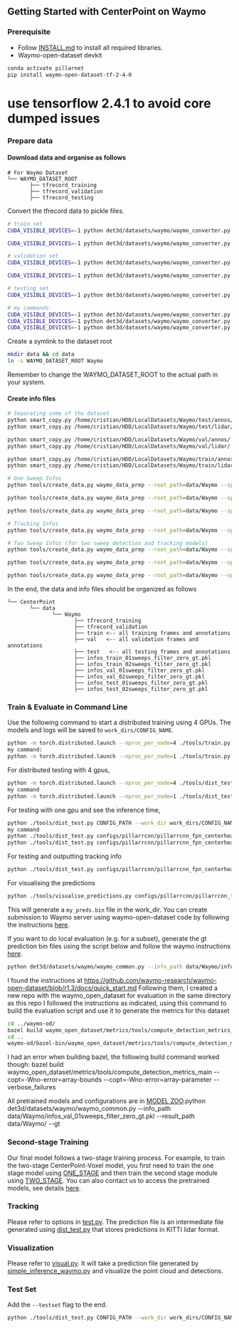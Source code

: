 ## Getting Started with CenterPoint on Waymo

### Prerequisite 

- Follow [INSTALL.md](INSTALL.md) to install all required libraries. 
- Waymo-open-dataset devkit

```bash
conda activate pillarnet 
pip install waymo-open-dataset-tf-2-4-0
```
# use tensorflow 2.4.1 to avoid core dumped issues
### Prepare data

#### Download data and organise as follows

```
# For Waymo Dataset         
└── WAYMO_DATASET_ROOT
       ├── tfrecord_training       
       ├── tfrecord_validation   
       ├── tfrecord_testing 
```

Convert the tfrecord data to pickle files.

```bash
# train set 
CUDA_VISIBLE_DEVICES=-1 python det3d/datasets/waymo/waymo_converter.py --record_path '/mnt/Database/datasets/waymo140/training/*.tfrecord'  --root_path 'data/Waymo/train/'

CUDA_VISIBLE_DEVICES=-1 python det3d/datasets/waymo/waymo_converter.py --record_path '/mnt/Database/datasets/waymo140/training/*.tfrecord'  --root_path 'data/Waymo/train/'

# validation set 
CUDA_VISIBLE_DEVICES=-1 python det3d/datasets/waymo/waymo_converter.py --record_path '/mnt/Database/datasets/waymo140/tfrecord_validation/*.tfrecord'  --root_path 'data/Waymo/val/'

CUDA_VISIBLE_DEVICES=-1 python det3d/datasets/waymo/waymo_converter.py --record_path '/mnt/Database/datasets/waymo140/validation/*.tfrecord'  --root_path 'data/Waymo/val/'

# testing set 
CUDA_VISIBLE_DEVICES=-1 python det3d/datasets/waymo/waymo_converter.py --record_path 'WAYMO_DATASET_ROOT/tfrecord_testing/*.tfrecord'  --root_path 'WAYMO_DATASET_ROOT/test/'

# my commands
CUDA_VISIBLE_DEVICES=-1 python det3d/datasets/waymo/waymo_converter.py --record_path '/home/cristian/dpercept/waymo_1.4.2/waymo_og_format_unpacked/validation/*.tfrecord'  --root_path '/home/cristian/dpercept/waymo_1.4.2/waymo_pickle_pillar_r-cnn/val' |& tee -a logs/preprocessing_val_output.txt
CUDA_VISIBLE_DEVICES=-1 python det3d/datasets/waymo/waymo_converter.py --record_path '/home/cristian/dpercept/waymo_1.4.2/waymo_og_format_unpacked/training/*.tfrecord'  --root_path '/home/cristian/dpercept/waymo_1.4.2/waymo_pickle_pillar_r-cnn/train' |& tee -a logs/preprocessing_train_output.txt
CUDA_VISIBLE_DEVICES=-1 python det3d/datasets/waymo/waymo_converter.py --record_path '/home/cristian/dpercept/waymo_1.4.2/waymo_og_format_unpacked/testing/*.tfrecord'  --root_path '/home/cristian/dpercept/waymo_1.4.2/waymo_pickle_pillar_r-cnn/test' |& tee -a logs/preprocessing_test_output.txt
```

Create a symlink to the dataset root 
```bash
mkdir data && cd data
ln -s WAYMO_DATASET_ROOT Waymo
```
Remember to change the WAYMO_DATASET_ROOT to the actual path in your system. 


#### Create info files

```bash
# Separating some of the dataset
python smart_copy.py /home/cristian/HDD/LocalDatasets/Waymo/test/annos/ /home/cristian/HDD/LocalDatasets/Waymo_0.05_sampled/test/annos/ --percentage 5
python smart_copy.py /home/cristian/HDD/LocalDatasets/Waymo/test/lidar/ /home/cristian/HDD/LocalDatasets/Waymo_0.05_sampled/test/lidar/ --percentage 5

python smart_copy.py /home/cristian/HDD/LocalDatasets/Waymo/val/annos/ /home/cristian/HDD/LocalDatasets/Waymo_0.05_sampled/val/annos/ --percentage 5
python smart_copy.py /home/cristian/HDD/LocalDatasets/Waymo/val/lidar/ /home/cristian/HDD/LocalDatasets/Waymo_0.05_sampled/val/lidar/ --percentage 5

python smart_copy.py /home/cristian/HDD/LocalDatasets/Waymo/train/annos/ /home/cristian/HDD/LocalDatasets/Waymo_0.05_sampled/train/annos/ --percentage 5
python smart_copy.py /home/cristian/HDD/LocalDatasets/Waymo/train/lidar/ /home/cristian/HDD/LocalDatasets/Waymo_0.05_sampled/train/lidar/ --percentage 5

# One Sweep Infos 
python tools/create_data.py waymo_data_prep --root_path=data/Waymo --split train --nsweeps=1 |& tee -a logs/infos_1sweep_train_preprocessing_output.txt

python tools/create_data.py waymo_data_prep --root_path=data/Waymo --split val --nsweeps=1 |& tee -a logs/infos_1sweep_val_preprocessing_output.txt

python tools/create_data.py waymo_data_prep --root_path=data/Waymo --split test --nsweeps=1 |& tee -a logs/infos_1sweep_test_preprocessing_output.txt

# Tracking Infos
python tools/create_data.py waymo_data_prep --root_path=data/Waymo --split test --nsweeps=1 |& tee logs/infos_tracking_log.txt

# Two Sweep Infos (for two sweep detection and tracking models)
python tools/create_data.py waymo_data_prep --root_path=data/Waymo --split train --nsweeps=2 |& tee -a logs/infos_2sweep_train_preprocessing_output.txt

python tools/create_data.py waymo_data_prep --root_path=data/Waymo --split val --nsweeps=2 |& tee -a logs/infos_2sweep_val_preprocessing_output.txt

python tools/create_data.py waymo_data_prep --root_path=data/Waymo --split test --nsweeps=2 |& tee -a logs/infos_2sweep_test_preprocessing_output.txt
```

In the end, the data and info files should be organized as follows

```
└── CenterPoint
       └── data    
              └── Waymo 
                     ├── tfrecord_training       
                     ├── tfrecord_validation
                     ├── train <-- all training frames and annotations 
                     ├── val   <-- all validation frames and annotations 
                     ├── test   <-- all testing frames and annotations 
                     ├── infos_train_01sweeps_filter_zero_gt.pkl
                     ├── infos_train_02sweeps_filter_zero_gt.pkl
                     ├── infos_val_01sweeps_filter_zero_gt.pkl
                     ├── infos_val_02sweeps_filter_zero_gt.pkl
                     ├── infos_test_01sweeps_filter_zero_gt.pkl
                     ├── infos_test_02sweeps_filter_zero_gt.pkl
```

### Train & Evaluate in Command Line

Use the following command to start a distributed training using 4 GPUs. The models and logs will be saved to ```work_dirs/CONFIG_NAME```. 

```bash
python -m torch.distributed.launch --nproc_per_node=4 ./tools/train.py CONFIG_PATH
my command:
python -m torch.distributed.launch --nproc_per_node=1 ./tools/train.py configs/pillarrcnn/pillarrcnn_fpn_centerhead_waymo.py |& tee -a logs/train_output.txt
```

For distributed testing with 4 gpus,

```bash
python -m torch.distributed.launch --nproc_per_node=4 ./tools/dist_test.py CONFIG_PATH --work_dir work_dirs/CONFIG_NAME --checkpoint work_dirs/CONFIG_NAME/latest.pth 
my command
python -m torch.distributed.launch --nproc_per_node=1 ./tools/dist_test.py configs/pillarrcnn/pillarrcnn_fpn_centerhead_waymo.py --work_dir work_dirs/pillarrcnn_fpn_centerhead_waymo --checkpoint work_dirs/pillarrcnn_fpn_centerhead_waymo/latest.pth 
```

For testing with one gpu and see the inference time,

```bash
python ./tools/dist_test.py CONFIG_PATH --work_dir work_dirs/CONFIG_NAME --checkpoint work_dirs/CONFIG_NAME/latest.pth --speed_test 
my command
python ./tools/dist_test.py configs/pillarrcnn/pillarrcnn_fpn_centerhead_waymo.py --work_dir work_dirs/pillarrcnn_fpn_centerhead_waymo --checkpoint work_dirs/pillarrcnn_fpn_centerhead_waymo/latest.pth --speed_test |& tee -a logs/dist_test.txt 
python ./tools/dist_test.py configs/pillarrcnn/pillarrcnn_fpn_centerhead_waymo.py --work_dir work_dirs/pillarrcnn_fpn_centerhead_waymo --checkpoint work_dirs/pillarrcnn_fpn_centerhead_waymo/latest.pth --testset --speed_test |& tee -a logs/dist_test.txt 
```

For testing and outputting tracking info
```bash
python ./tools/dist_test.py configs/pillarrcnn/pillarrcnn_fpn_centerhead_waymo.py --work_dir work_dirs/pillarrcnn_fpn_centerhead_waymo --checkpoint work_dirs/pillarrcnn_fpn_centerhead_waymo/latest.pth --testset --speed_test |& tee -a logs/dist_test.txt
```

For visualising the predictions
```bash
python ./tools/visualise_predictions.py configs/pillarrcnn/pillarrcnn_fpn_centerhead_waymo.py --work_dir work_dirs/pillarrcnn_fpn_centerhead_waymo --checkpoint work_dirs/pillarrcnn_fpn_centerhead_waymo/latest.pth --testset |& tee logs/visualise_predictions_log.txt

```

This will generate a `my_preds.bin` file in the work_dir. You can create submission to Waymo server using waymo-open-dataset code by following the instructions [here](https://github.com/waymo-research/waymo-open-dataset/blob/master/docs/quick_start.md).  

If you want to do local evaluation (e.g. for a subset), generate the gt prediction bin files using the script below and follow the waymo instructions [here](https://github.com/waymo-research/waymo-open-dataset/blob/master/docs/quick_start.md).

```bash
python det3d/datasets/waymo/waymo_common.py --info_path data/Waymo/infos_val_01sweeps_filter_zero_gt.pkl --result_path data/Waymo/ --gt
```

I found the instructions at https://github.com/waymo-research/waymo-open-dataset/blob/r1.3/docs/quick_start.md
Following them, I created a new repo with the waymo_open_dataset for evaluation in the same directory as this repo
I followed the instructions as indicated, using this command to build the evaluation script and use it to generate the metrics for this dataset
```bash
cd ../waymo-od/
bazel build waymo_open_dataset/metrics/tools/compute_detection_metrics_main 
cd ..
waymo-od/bazel-bin/waymo_open_dataset/metrics/tools/compute_detection_metrics_main Pillar_R-CNN/work_dirs/pillarrcnn_fpn_centerhead_waymo/detection_pred.bin Pillar_R-CNN/data/Waymo/gt_preds.bin 
```
I had an error when building bazel, the following build command worked though:
bazel build waymo_open_dataset/metrics/tools/compute_detection_metrics_main --copt=-Wno-error=array-bounds --copt=-Wno-error=array-parameter --verbose_failures


All pretrained models and configurations are in [MODEL ZOO](../configs/waymo/README.md).python det3d/datasets/waymo/waymo_common.py --info_path data/Waymo/infos_val_01sweeps_filter_zero_gt.pkl --result_path data/Waymo/ --gt

### Second-stage Training 

Our final model follows a two-stage training process. For example, to train the two-stage CenterPoint-Voxel model, you first need to train the one stage model using [ONE_STAGE](../configs/waymo/voxelnet/waymo_centerpoint_voxelnet_3x.py) and then train the second stage module using [TWO_STAGE](../configs/waymo/voxelnet/two_stage/waymo_centerpoint_voxelnet_two_stage_bev_5point_ft_6epoch_freeze.py). You can also contact us to access the pretrained models, see details [here](../configs/waymo/README.md). 

### Tracking 

Please refer to options in [test.py](../tools/waymo_tracking/test.py). The prediction file is an intermediate file generated using [dist_test.py](../tools/dist_test.py) that stores predictions in KITTI lidar format. 

### Visualization 

Please refer to [visual.py](../tools/visual.py). It will take a prediction file generated by [simple_inference_waymo.py](../tools/simple_inference_waymo.py) and visualize the point cloud and detections.  

### Test Set 

Add the ```--testset``` flag to the end. 

```bash
python ./tools/dist_test.py CONFIG_PATH --work_dir work_dirs/CONFIG_NAME --checkpoint work_dirs/CONFIG_NAME/latest.pth --testset 
```
